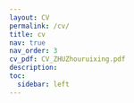 ```yaml
---
layout: CV
permalink: /cv/
title: cv
nav: true
nav_order: 3
cv_pdf: CV_ZHUZhouruixing.pdf
description:
toc:
  sidebar: left
---
```

